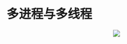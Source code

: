 # 多进程与多线程

<p align='center'>
<img src='https://github.com/w1991668899/blog/blob/master/image/go/多进程与多线程.jpg'>
</p>